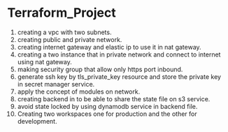 # Terraform_Project
1. creating a vpc with two subnets.
2. creating public and private network. 
3. creating internet gateway and elastic ip to use it in nat gateway.
4. creating a two instance that in private network and connect to internet using nat gateway.
5. making security group that allow only https port inbound.
6. generate ssh key by tls_private_key resource and store the private key in secret manager service.
7. apply the concept of modules on network.
8. creating backend in to be able to share the state file on s3 service.
9. avoid state locked by using dynamodb service in backend file.
10. Creating two workspaces one for production and the other for development. 
